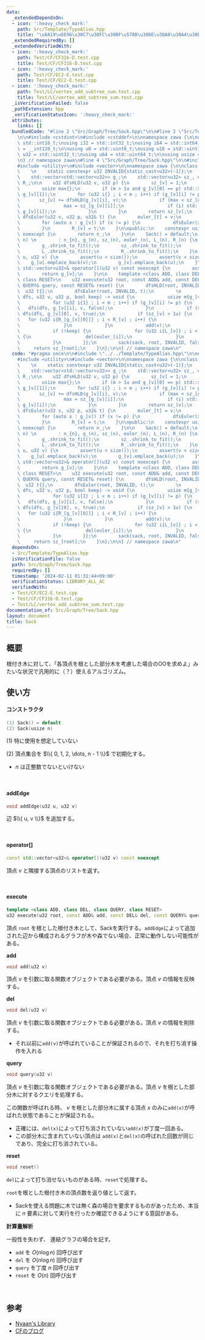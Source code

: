 ```yaml
---
data:
  _extendedDependsOn:
  - icon: ':heavy_check_mark:'
    path: Src/Template/TypeAlias.hpp
    title: "\u6A19\u6E96\u30C7\u30FC\u30BF\u578B\u306E\u30A8\u30A4\u30EA\u30A2\u30B9"
  _extendedRequiredBy: []
  _extendedVerifiedWith:
  - icon: ':heavy_check_mark:'
    path: Test/CF/CF316-D.test.cpp
    title: Test/CF/CF316-D.test.cpp
  - icon: ':heavy_check_mark:'
    path: Test/CF/EC2-E.test.cpp
    title: Test/CF/EC2-E.test.cpp
  - icon: ':heavy_check_mark:'
    path: Test/LC/vertex_add_subtree_sum.test.cpp
    title: Test/LC/vertex_add_subtree_sum.test.cpp
  _isVerificationFailed: false
  _pathExtension: hpp
  _verificationStatusIcon: ':heavy_check_mark:'
  attributes:
    links: []
  bundledCode: "#line 2 \"Src/Graph/Tree/Sack.hpp\"\n\n#line 2 \"Src/Template/TypeAlias.hpp\"\
    \n\n#include <cstdint>\n#include <cstddef>\n\nnamespace zawa {\n\nusing i16 =\
    \ std::int16_t;\nusing i32 = std::int32_t;\nusing i64 = std::int64_t;\nusing i128\
    \ = __int128_t;\n\nusing u8 = std::uint8_t;\nusing u16 = std::uint16_t;\nusing\
    \ u32 = std::uint32_t;\nusing u64 = std::uint64_t;\n\nusing usize = std::size_t;\n\
    \n} // namespace zawa\n#line 4 \"Src/Graph/Tree/Sack.hpp\"\n\n#include <cassert>\n\
    #include <utility>\n#include <vector>\n\nnamespace zawa {\n\nclass Sack {\nprivate:\
    \    \n    static constexpr u32 INVALID{static_cast<u32>(-1)};\n    usize n_{};\n\
    \    std::vector<std::vector<u32>> g_;\n    std::vector<u32> sz_, euler_, L_,\
    \ R_;\n\n    u32 dfsHLD(u32 v, u32 p) {\n        sz_[v] = 1;\n        usize m{g_[v].size()};\n\
    \        usize max{};\n        if (m > 1u and g_[v][0] == p) std::swap(g_[v][0],\
    \ g_[v][1]);\n        for (u32 i{} ; i < m ; i++) if (g_[v][i] != p) {\n     \
    \       sz_[v] += dfsHLD(g_[v][i], v);\n            if (max < sz_[g_[v][i]]) {\n\
    \                max = sz_[g_[v][i]];\n                if (i) std::swap(g_[v][0],\
    \ g_[v][i]);\n            }\n        }\n        return sz_[v];\n    }\n\n    void\
    \ dfsEuler(u32 v, u32 p, u32& t) {\n        euler_[t] = v;\n        L_[v] = t++;\n\
    \        for (auto x : g_[v]) if (x != p) {\n            dfsEuler(x, v, t);\n\
    \        }\n        R_[v] = t;\n    }\n\npublic:\n    constexpr usize size() const\
    \ noexcept {\n        return n_;\n    }\n\n    Sack() = default;\n    Sack(u32\
    \ n) \n        : n_{n}, g_(n), sz_(n), euler_(n), L_(n), R_(n) {\n        assert(n);\n\
    \        g_.shrink_to_fit();\n        sz_.shrink_to_fit();\n        euler_.shrink_to_fit();\n\
    \        L_.shrink_to_fit();\n        R_.shrink_to_fit();\n    }\n    void addEdge(u32\
    \ u, u32 v) {\n        assert(u < size());\n        assert(v < size());\n    \
    \    g_[u].emplace_back(v);\n        g_[v].emplace_back(u);\n    }\n\n    const\
    \ std::vector<u32>& operator[](u32 v) const noexcept {\n        assert(v < size());\n\
    \        return g_[v];\n    }\n\n    template <class ADD, class DEL, class QUERY,\
    \ class RESET>\n    u32 execute(u32 root, const ADD& add, const DEL& del, const\
    \ QUERY& query, const RESET& reset) {\n        dfsHLD(root, INVALID);\n      \
    \  u32 t{};\n        dfsEuler(root, INVALID, t);\n        \n        auto sack{[&](auto\
    \ dfs, u32 v, u32 p, bool keep) -> void {\n            usize m{g_[v].size()};\n\
    \            for (u32 i{1} ; i < m ; i++) if (g_[v][i] != p) {\n             \
    \   dfs(dfs, g_[v][i], v, false);\n            }\n            if (sz_[v] > 1u)\
    \ dfs(dfs, g_[v][0], v, true);\n            if (sz_[v] > 1u) {\n             \
    \   for (u32 i{R_[g_[v][0]]} ; i < R_[v] ; i++) {\n                    add(euler_[i]);\n\
    \                }\n            }\n            add(v);\n            query(v);\n\
    \            if (!keep) {\n                for (u32 i{L_[v]} ; i < R_[v] ; i++)\
    \ {\n                    del(euler_[i]);\n                }\n                reset();\n\
    \            }\n        }};\n        sack(sack, root, INVALID, false);\n\n   \
    \     return sz_[root];\n    }\n};\n\n} // namespace zawa\n"
  code: "#pragma once\n\n#include \"../../Template/TypeAlias.hpp\"\n\n#include <cassert>\n\
    #include <utility>\n#include <vector>\n\nnamespace zawa {\n\nclass Sack {\nprivate:\
    \    \n    static constexpr u32 INVALID{static_cast<u32>(-1)};\n    usize n_{};\n\
    \    std::vector<std::vector<u32>> g_;\n    std::vector<u32> sz_, euler_, L_,\
    \ R_;\n\n    u32 dfsHLD(u32 v, u32 p) {\n        sz_[v] = 1;\n        usize m{g_[v].size()};\n\
    \        usize max{};\n        if (m > 1u and g_[v][0] == p) std::swap(g_[v][0],\
    \ g_[v][1]);\n        for (u32 i{} ; i < m ; i++) if (g_[v][i] != p) {\n     \
    \       sz_[v] += dfsHLD(g_[v][i], v);\n            if (max < sz_[g_[v][i]]) {\n\
    \                max = sz_[g_[v][i]];\n                if (i) std::swap(g_[v][0],\
    \ g_[v][i]);\n            }\n        }\n        return sz_[v];\n    }\n\n    void\
    \ dfsEuler(u32 v, u32 p, u32& t) {\n        euler_[t] = v;\n        L_[v] = t++;\n\
    \        for (auto x : g_[v]) if (x != p) {\n            dfsEuler(x, v, t);\n\
    \        }\n        R_[v] = t;\n    }\n\npublic:\n    constexpr usize size() const\
    \ noexcept {\n        return n_;\n    }\n\n    Sack() = default;\n    Sack(u32\
    \ n) \n        : n_{n}, g_(n), sz_(n), euler_(n), L_(n), R_(n) {\n        assert(n);\n\
    \        g_.shrink_to_fit();\n        sz_.shrink_to_fit();\n        euler_.shrink_to_fit();\n\
    \        L_.shrink_to_fit();\n        R_.shrink_to_fit();\n    }\n    void addEdge(u32\
    \ u, u32 v) {\n        assert(u < size());\n        assert(v < size());\n    \
    \    g_[u].emplace_back(v);\n        g_[v].emplace_back(u);\n    }\n\n    const\
    \ std::vector<u32>& operator[](u32 v) const noexcept {\n        assert(v < size());\n\
    \        return g_[v];\n    }\n\n    template <class ADD, class DEL, class QUERY,\
    \ class RESET>\n    u32 execute(u32 root, const ADD& add, const DEL& del, const\
    \ QUERY& query, const RESET& reset) {\n        dfsHLD(root, INVALID);\n      \
    \  u32 t{};\n        dfsEuler(root, INVALID, t);\n        \n        auto sack{[&](auto\
    \ dfs, u32 v, u32 p, bool keep) -> void {\n            usize m{g_[v].size()};\n\
    \            for (u32 i{1} ; i < m ; i++) if (g_[v][i] != p) {\n             \
    \   dfs(dfs, g_[v][i], v, false);\n            }\n            if (sz_[v] > 1u)\
    \ dfs(dfs, g_[v][0], v, true);\n            if (sz_[v] > 1u) {\n             \
    \   for (u32 i{R_[g_[v][0]]} ; i < R_[v] ; i++) {\n                    add(euler_[i]);\n\
    \                }\n            }\n            add(v);\n            query(v);\n\
    \            if (!keep) {\n                for (u32 i{L_[v]} ; i < R_[v] ; i++)\
    \ {\n                    del(euler_[i]);\n                }\n                reset();\n\
    \            }\n        }};\n        sack(sack, root, INVALID, false);\n\n   \
    \     return sz_[root];\n    }\n};\n\n} // namespace zawa\n"
  dependsOn:
  - Src/Template/TypeAlias.hpp
  isVerificationFile: false
  path: Src/Graph/Tree/Sack.hpp
  requiredBy: []
  timestamp: '2024-02-11 01:31:44+09:00'
  verificationStatus: LIBRARY_ALL_AC
  verifiedWith:
  - Test/CF/EC2-E.test.cpp
  - Test/CF/CF316-D.test.cpp
  - Test/LC/vertex_add_subtree_sum.test.cpp
documentation_of: Src/Graph/Tree/Sack.hpp
layout: document
title: Sack
---
```


## 概要

根付き木に対して、「各頂点を根とした部分木を考慮した場合のOOを求めよ」みたいな状況で汎用的に（？）使えるアルゴリズム。

## 使い方

#### コンストラクタ

```cpp
(1) Sack() = default
(2) Sack(usize n)
```
(1) 特に使用を想定していない

(2) 頂点集合を $\\{ 0, 1, 2, \dots, n - 1 \\}$ で初期化する。

- $n$ は正整数でないといけない

<br />

#### addEdge

```cpp
void addEdge(u32 u, u32 v)
```

辺 $\\{ u, v \\}$ を追加する。

<br />

#### operator[]

```cpp
const std::vector<u32>& operator[](u32 v) const noexcept
```

頂点 $v$ と隣接する頂点のリストを返す。

<br />

#### execute

```cpp
template <class ADD, class DEL, class QUERY, class RESET>
u32 execute(u32 root, const ADD& add, const DEL& del, const QUERY& query, const RESET& reset)
```

頂点 `root` を根とした根付き木として、Sackを実行する。`addEdge`によって追加された辺から構成されるグラフが木や森でない場合、正常に動作しない可能性がある。

**add**

```cpp
void add(u32 v)
```

頂点 $v$ を引数に取る関数オブジェクトである必要がある。頂点 $v$ の情報を反映する。

**del**

```cpp
void del(u32 v)
```

頂点 $v$ を引数に取る関数オブジェクトである必要がある。頂点 $v$ の情報を削除する。
- それ以前に`add(v)`が呼ばれていることが保証されるので、それを打ち消す操作を入れる

**query**

```cpp
void query(u32 v)
```

頂点 $v$ を引数に取る関数オブジェクトである必要がある。頂点 $v$ を根とした部分木に対するクエリを処理する。

この関数が呼ばれる時、 $v$ を根とした部分木に属する頂点 $x$ のみに`add(x)`が呼ばれた状態であることが保証される。

- 正確には、`del(x)`によって打ち消されていない`add(x)`が丁度一回ある。
- この部分木に含まれていない頂点は `add(x)`と`del(x)`の呼ばれた回数が同じであり、完全に打ち消されている。

**reset**

```cpp
void reset()
```

`del`によって打ち消せないものがある時、`reset`で処理する。

`root`を根とした根付き木の頂点数を返り値として返す。

- Sackを使える問題に木では無く森の場合を要求するものがあったため、本当に $n$ 要素に対して実行を行ったか確認できるようにする意図がある。

**計算量解析**

一般性を失わず、 連結グラフの場合を記す。

- `add` を $O(n\log n)$ 回呼び出す
- `del` を $O(n\log n)$ 回呼び出す
- `query` を丁度 $n$ 回呼び出す
- `reset` を $O(n)$ 回呼び出す

<br />

## 参考

- [Nyaan's Library](https://nyaannyaan.github.io/library/tree/dsu-on-tree.hpp.html)
- [CFのブログ](https://codeforces.com/blog/entry/44351)
